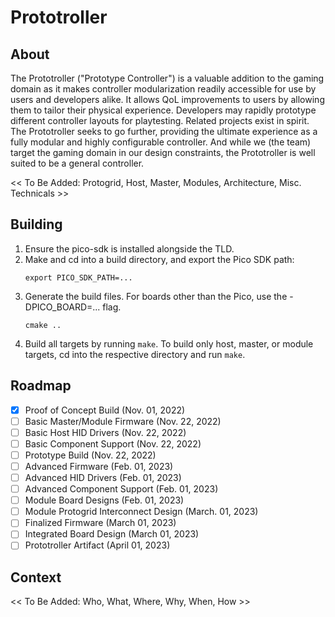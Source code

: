 # Prototroller

## About

The Prototroller ("Prototype Controller") is a valuable addition to the gaming domain
as it makes controller modularization readily accessible for use by users and developers
alike. It allows QoL improvements to users by allowing them to tailor their physical
experience. Developers may rapidly prototype different controller layouts for playtesting.
Related projects exist in spirit. The Prototroller seeks to go further, providing the
ultimate experience as a fully modular and highly configurable controller. And while we
(the team) target the gaming domain in our design constraints, the Prototroller is well
suited to be a general controller.

<< To Be Added: Protogrid, Host, Master, Modules, Architecture, Misc. Technicals >>

## Building

1. Ensure the pico-sdk is installed alongside the TLD.
2. Make and cd into a build directory, and export the Pico SDK path:
    ```
    export PICO_SDK_PATH=...
    ```
3. Generate the build files. For boards other than the Pico, use the -DPICO_BOARD=... flag.
    ```
    cmake ..
    ```
4. Build all targets by running `make`. To build only host, master, or module targets, cd into the respective directory and run `make`.

## Roadmap

- [x] Proof of Concept Build (Nov. 01, 2022)
- [ ] Basic Master/Module Firmware (Nov. 22, 2022)
- [ ] Basic Host HID Drivers (Nov. 22, 2022)
- [ ] Basic Component Support (Nov. 22, 2022)
- [ ] Prototype Build (Nov. 22, 2022)
- [ ] Advanced Firmware (Feb. 01, 2023)
- [ ] Advanced HID Drivers (Feb. 01, 2023)
- [ ] Advanced Component Support (Feb. 01, 2023)
- [ ] Module Board Designs (Feb. 01, 2023)
- [ ] Module Protogrid Interconnect Design (March. 01, 2023)
- [ ] Finalized Firmware (March 01, 2023)
- [ ] Integrated Board Design (March 01, 2023)
- [ ] Prototroller Artifact (April 01, 2023)

## Context

<< To Be Added: Who, What, Where, Why, When, How >>